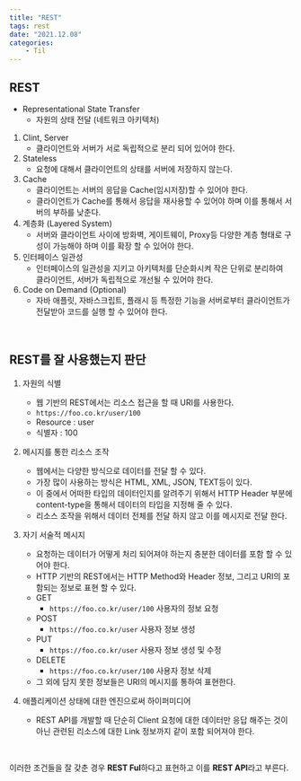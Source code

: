 ```yaml
---
title: "REST"
tags: rest
date: "2021.12.08"
categories: 
    - Til
---
```


## REST
- Representational State Transfer
	- 자원의 상태 전달 (네트워크 아키텍처)
1. Clint, Server
	- 클라이언트와 서버가 서로 독립적으로 분리 되어 있어야 한다.
2. Stateless
	- 요청에 대해서 클라이언트의 상태를 서버에 저장하지 않는다.
3. Cache
	- 클라이언트는 서버의 응답을 Cache(임시저장)할 수 있어야 한다.
	- 클라이언트가 Cache를 통해서 응답을 재사용할 수 있어야 하며 이를 통해서 서버의 부하를 낮춘다.
4. 계층화 (Layered System)
	- 서버와 클라이언트 사이에 방화벽, 게이트웨이, Proxy등 다양한 계층 형태로 구성이 가능해야 하며 이를 확장 할 수 있어야 한다.
5. 인터페이스 일관성
	- 인터페이스의 일관성을 지키고 아키텍처를 단순화시켜 작은 단위로 분리하여 클라이언트, 서버가 독립적으로 개선될 수 있어야 한다.
6. Code on Demand (Optional)
	- 자바 애플릿, 자바스크립트, 플래시 등 특정한 기능을 서버로부터 클라이언트가 전달받아 코드를 실행 할 수 있어야 한다.

<br>

## REST를 잘 사용했는지 판단
1. 자원의 식별
	- 웹 기반의 REST에서는 리소스 접근을 할 때 URI를 사용한다.
	- `https://foo.co.kr/user/100`
	- Resource : user
	- 식별자 : 100
2. 메시지를 통한 리소스 조작
	- 웹에서는 다양한 방식으로 데이터를 전달 할 수 있다.
	- 가장 많이 사용하는 방식은 HTML, XML, JSON, TEXT등이 있다.
	- 이 중에서 어떠한 타입의 데이터인지를 알려주기 위해서 HTTP Header 부분에 content-type을 통해서 데이터의 타입을 지정해 줄 수 있다.
	- 리소스 조작을 위해서 데이터 전체를 전달 하지 않고 이를 메시지로 전달 한다.
3. 자기 서술적 메시지
	- 요청하는 데이터가 어떻게 처리 되어져야 하는지 충분한 데이터를 포함 할 수 있어야 한다.
	- HTTP 기반의 REST에서는 HTTP Method와 Header 정보, 그리고 URI의 포함되는 정보로 표현 할 수 있다.
	- GET
		- `https://foo.co.kr/user/100` 사용자의 정보 요청
	- POST
		- `https://foo.co.kr/user` 사용자 정보 생성
	- PUT
		- `https://foo.co.kr/user` 사용자 정보 생성 및 수정
	- DELETE
		- `https://foo.co.kr/user/100` 사용자 정보 삭제
	- 그 외에 담지 못한 정보들은 URI의 메시지를 통하여 표현한다.

4. 애플리케이션 상태에 대한 엔진으로써 하이퍼미디어
	- REST API를 개발할 때 단순히 Client 요청에 대한 데이터만 응답 해주는 것이 아닌 관련된 리소스에 대한 Link 정보까지 같이 포함 되어져야 한다.
	
<br>

이러한 조건들을 잘 갖춘 경우 **REST Ful**하다고 표현하고 이를 **REST API**라고 부른다.

